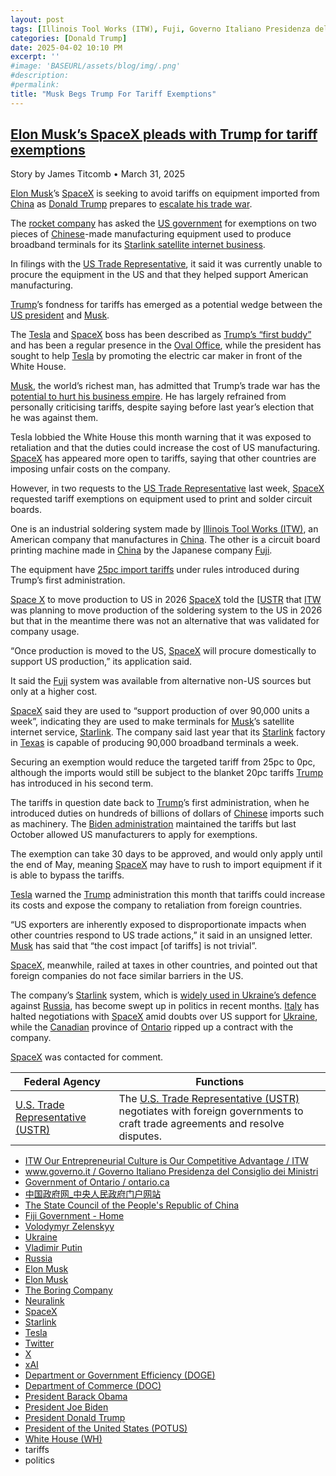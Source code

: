```yaml
---
layout: post
tags: [Illinois Tool Works (ITW), Fuji, Governo Italiano Presidenza del Consiglio dei Ministri, Government of Ontario, 中国政府网_中央人民政府门户网站, The State Council of the People’s Republic of China, Volodymyr Zelenskyy, Ukraine, Vladimir Putin, Russia, Elon Musk, Boring, Neuralink, SpaceX, Starlink, Tesla, Twitter, X, xAI, Department of Commerce (DOC), Department or Government Efficiency (DOGE), President Barack Obama, President Joe Biden, President Donald Trump, President of the United States (POTUS), White House (WH), tariffs, politics]
categories: [Donald Trump]
date: 2025-04-02 10:10 PM
excerpt: ''
#image: 'BASEURL/assets/blog/img/.png'
#description:
#permalink:
title: "Musk Begs Trump For Tariff Exemptions"
---
```



## [Elon Musk’s SpaceX pleads with Trump for tariff exemptions](https://www.telegraph.co.uk/business/2025/03/31/elon-musks-spacex-pleads-trump-for-tariff-exemptions/)

Story by James Titcomb • March 31, 2025

[Elon Musk](https://x.com/elonmusk/)’s [SpaceX](https://www.spacex.com/) is seeking to avoid tariffs on equipment imported from [China](https://www.gov.cn/) as [Donald Trump](https://www.whitehouse.gov/administration/donald-j-trump/) prepares to [escalate his trade war](https://www.telegraph.co.uk/business/2025/03/31/ftse-100-markets-latest-news-trump-tariffs-putin-oil-russia/).

The [rocket company](https://www.spacex.com/) has asked the [US government](https://www.usa.gov/) for exemptions on two pieces of [Chinese](https://www.gov.cn/)-made manufacturing equipment used to produce broadband terminals for its [Starlink satellite internet business](https://www.telegraph.co.uk/business/2024/12/08/elon-musks-satellites-to-tackle-mobile-not-spots/).

In filings with the [US Trade Representative](http://www.ustr.gov/), it said it was currently unable to procure the equipment in the US and that they helped support American manufacturing.

[Trump](https://www.whitehouse.gov/administration/donald-j-trump/)’s fondness for tariffs has emerged as a potential wedge between the [US president](https://www.whitehouse.gov/administration/donald-j-trump/) and [Musk](https://x.com/elonmusk/).

The [Tesla](https://www.tesla.com/) and [SpaceX](https://www.spacex.com/) boss has been described as [Trump’s “first buddy”](https://www.telegraph.co.uk/us/politics/2025/01/14/first-buddy-elon-musk-office-white-house-complex/) and has been a regular presence in the [Oval Office](https://www.whitehouse.gov/), while the president has sought to help [Tesla](https://www.tesla.com/) by promoting the electric car maker in front of the White House.

[Musk](https://x.com/elonmusk/), the world’s richest man, has admitted that Trump’s trade war has the [potential to hurt his business empire](https://www.telegraph.co.uk/business/2025/03/13/tesla-raises-alarm-about-trump-tariffs-despite-musks-white/). He has largely refrained from personally criticising tariffs, despite saying before last year’s election that he was against them.

Tesla lobbied the White House this month warning that it was exposed to retaliation and that the duties could increase the cost of US manufacturing. [SpaceX](https://www.spacex.com/) has appeared more open to tariffs, saying that other countries are imposing unfair costs on the company.

However, in two requests to the [US Trade Representative](https://www.ustr.gov/) last week, [SpaceX](https://www.spacex.com/) requested tariff exemptions on equipment used to print and solder circuit boards.

One is an industrial soldering system made by [Illinois Tool Works (ITW)](https://www.itw.com/), an American company that manufactures in [China](https://www.gov.cn/). The other is a circuit board printing machine made in [China](https://www.gov.cn/) by the Japanese company [Fuji](https://www.fiji.gov.fj/).

The equipment have [25pc import tariffs](https://www.telegraph.co.uk/business/0/impact-of-trump-trade-tariffs-on-uk-world/) under rules introduced during Trump’s first administration.

[Space X](https://www.spacex.com/) to move production to US in 2026
[SpaceX](https://www.spacex.com/) told the [[USTR](http://www.ustr.gov/) that [ITW](https://www.itw.com/) was planning to move production of the soldering system to the US in 2026 but that in the meantime there was not an alternative that was validated for company usage.

“Once production is moved to the US, [SpaceX](https://www.spacex.com/) will procure domestically to support US production,” its application said.

It said the [Fuji](https://www.fiji.gov.fj/) system was available from alternative non-US sources but only at a higher cost.

[SpaceX](https://www.spacex.com/) said they are used to “support production of over 90,000 units a week”, indicating they are used to make terminals for [Musk](https://x.com/elonmusk/)’s satellite internet service, [Starlink](https://www.starlink.com/). The company said last year that its [Starlink](https://www.starlink.com/) factory in [Texas](https://www.texas.gov/) is capable of producing 90,000 broadband terminals a week.

Securing an exemption would reduce the targeted tariff from 25pc to 0pc, although the imports would still be subject to the blanket 20pc tariffs [Trump](https://www.whitehouse.gov/administration/donald-j-trump/) has introduced in his second term.

The tariffs in question date back to [Trump](https://www.whitehouse.gov/administration/donald-j-trump/)’s first administration, when he introduced duties on hundreds of billions of dollars of [Chinese](https://www.gov.cn/) imports such as machinery. The [Biden administration](https://bidenwhitehouse.archives.gov/) maintained the tariffs but last October allowed US manufacturers to apply for exemptions.

The exemption can take 30 days to be approved, and would only apply until the end of May, meaning [SpaceX](https://www.spacex.com/) may have to rush to import equipment if it is able to bypass the tariffs.

[Tesla](https://www.tesla.com/) warned the [Trump](https://www.whitehouse.gov/administration/donald-j-trump/) administration this month that tariffs could increase its costs and expose the company to retaliation from foreign countries.

“US exporters are inherently exposed to disproportionate impacts when other countries respond to US trade actions,” it said in an unsigned letter. [Musk](https://x.com/elonmusk/) has said that “the cost impact [of tariffs] is not trivial”.

[SpaceX](https://www.spacex.com/), meanwhile, railed at taxes in other countries, and pointed out that foreign companies do not face similar barriers in the US.

The company’s [Starlink](https://www.starlink.com/) system, which is [widely used in Ukraine’s defence](https://www.telegraph.co.uk/business/2025/03/04/britain-france-plot-replace-musk-starlink-ukraine/) against [Russia](http://government.ru/), has become swept up in politics in recent months. [Italy](https://www.governo.it/) has halted negotiations with [SpaceX](https://www.spacex.com/) amid doubts over US support for [Ukraine](https://www.gov.ua/), while the [Canadian](https://www.canada.ca/) province of [Ontario](http://www.ontario.ca/page/) ripped up a contract with the company.

[SpaceX](https://www.spacex.com/) was contacted for comment.

| Federal Agency | Functions |
|---|---|
| [U.S. Trade Representative (USTR)](http://www.ustr.gov/) | The [U.S. Trade Representative (USTR)](http://www.ustr.gov/) negotiates with foreign governments to craft trade agreements and resolve disputes. |

- [ITW Our Entrepreneurial Culture is Our Competitive Advantage / ITW](https://www.itw.com/)
- [www.governo.it / Governo Italiano Presidenza del Consiglio dei Ministri](https://www.governo.it/en)
- [Government of Ontario / ontario.ca](http://www.ontario.ca/page/government-ontario)
- [中国政府网_中央人民政府门户网站](https://www.gov.cn/)
- [The State Council of the People's Republic of China](https://english.www.gov.cn/)
- [Fiji Government - Home](https://www.fiji.gov.fj/)
- [Volodymyr Zelenskyy](https://www.president.gov.ua/)
- [Ukraine](https://www.gov.ua/)
- [Vladimir Putin](http://kremlin.ru/)
- [Russia](http://government.ru/)
- [Elon Musk](https://ir.tesla.com/corporate/elon-musk)
- [Elon Musk](https://x.com/elonmusk/)
- [The Boring Company](https://www.boringcompany.com/)
- [Neuralink](https://neuralink.com/)
- [SpaceX](https://www.spacex.com/)
- [Starlink](https://www.starlink.com/)
- [Tesla](https://www.tesla.com/)
- [Twitter](https://twitter.com/)
- [ X ](https://x.com/)
- [xAI](https://x.ai/)
- [Department or Government Efficiency (DOGE)](https://www.doge.gov/)
- [Department of Commerce (DOC)](https://www.commerce.gov/)
- [President Barack Obama](https://obamawhitehouse.archives.gov/)
- [President Joe Biden](https://bidenwhitehouse.archives.gov/)
- [President Donald Trump](https://www.whitehouse.gov/)
- [President of the United States (POTUS)](https://www.whitehouse.gov/)
- [White House (WH)](https://www.whitehouse.gov/)
- tariffs 
- politics 
